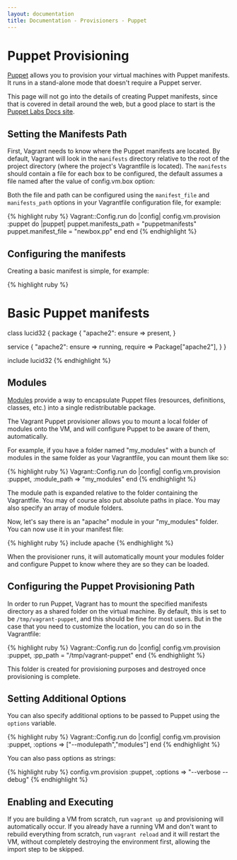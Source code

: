 ```yaml
---
layout: documentation
title: Documentation - Provisioners - Puppet
---
```

# Puppet Provisioning

[Puppet](http://www.puppetlabs.com/puppet) allows you to provision your virtual machines with Puppet manifests.  It
runs in a stand-alone mode that doesn't require a Puppet server.

This page will not go into the details of creating Puppet manifests, since that
is covered in detail around the web, but a good place to start is the [Puppet Labs Docs site](http://docs.puppetlabs.com).

## Setting the Manifests Path

First, Vagrant needs to know where the Puppet manifests are located. By default, Vagrant will
look in the `manifests` directory relative to the root of the project directory (where
the project's Vagrantfile is located). The `manifests` should contain a file for each box to be configured,
the default assumes a file named after the value of config.vm.box option:

Both the file and path can be configured using the `manifest_file` and `manifests_path` options in your
Vagrantfile configuration file, for example:

{% highlight ruby %}
Vagrant::Config.run do |config|
  config.vm.provision :puppet do |puppet|
    puppet.manifests_path = "puppetmanifests"
    puppet.manifest_file = "newbox.pp"
  end
end
{% endhighlight %}

## Configuring the manifests

Creating a basic manifest is simple, for example:

{% highlight ruby %}
# Basic Puppet manifests

class lucid32 {
  package { "apache2":
    ensure => present,
  }

  service { "apache2":
    ensure => running,
    require => Package["apache2"],
  }
}

include lucid32
{% endhighlight %}

## Modules

[Modules](http://docs.puppetlabs.com/guides/modules.html) provide a way to encapsulate
Puppet files (resources, definitions, classes, etc.) into a single redistributable
package.

The Vagrant Puppet provisioner allows you to mount a local folder of modules
onto the VM, and will configure Puppet to be aware of them, automatically.

For example, if you have a folder named "my_modules" with a bunch of modules
in the same folder as your Vagrantfile, you can mount them like so:

{% highlight ruby %}
Vagrant::Config.run do |config|
  config.vm.provision :puppet, :module_path => "my_modules"
end
{% endhighlight %}

The module path is expanded relative to the folder containing the Vagrantfile.
You may of course also put absolute paths in place. You may also specify an array
of module folders.

Now, let's say there is an "apache" module in your "my_modules" folder. You can
now use it in your manifest file:

{% highlight ruby %}
include apache
{% endhighlight %}

When the provisioner runs, it will automatically mount your modules folder and
configure Puppet to know where they are so they can be loaded.

## Configuring the Puppet Provisioning Path

In order to run Puppet, Vagrant has to mount the specified manifests directory as a
shared folder on the virtual machine. By default, this is set to be `/tmp/vagrant-puppet`,
and this should be fine for most users. But in the case that you need to customize
the location, you can do so in the Vagrantfile:

{% highlight ruby %}
Vagrant::Config.run do |config|
  config.vm.provision :puppet, :pp_path = "/tmp/vagrant-puppet"
end
{% endhighlight %}

This folder is created for provisioning purposes and destroyed once provisioning
is complete.

## Setting Additional Options

You can also specify additional options to be passed to Puppet using the `options` variable.

{% highlight ruby %}
Vagrant::Config.run do |config|
  config.vm.provision :puppet, :options => ["--modulepath","modules"]
end
{% endhighlight %}

You can also pass options as strings:

{% highlight ruby %}
  config.vm.provision :puppet, :options => "--verbose --debug"
{% endhighlight %}

## Enabling and Executing

If you are building a VM from scratch, run `vagrant up` and provisioning
will automatically occur. If you already have a running VM and don't want to rebuild
everything from scratch, run `vagrant reload` and it will restart the VM, without completely
destroying the environment first, allowing the import step to be skipped.
